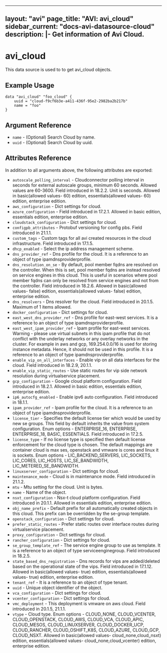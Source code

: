 <!--
    Copyright 2021 VMware, Inc.
    SPDX-License-Identifier: Mozilla Public License 2.0
-->
---
layout: "avi"
page_title: "AVI: avi_cloud"
sidebar_current: "docs-avi-datasource-cloud"
description: |-
  Get information of Avi Cloud.
---

# avi_cloud

This data source is used to to get avi_cloud objects.

## Example Usage

```hcl
data "avi_cloud" "foo_cloud" {
    uuid = "cloud-f9cf6b3e-a411-436f-95e2-2982ba2b217b"
    name = "foo"
}
```

## Argument Reference

* `name` - (Optional) Search Cloud by name.
* `uuid` - (Optional) Search Cloud by uuid.

## Attributes Reference

In addition to all arguments above, the following attributes are exported:

* `autoscale_polling_interval` - Cloudconnector polling interval in seconds for external autoscale groups, minimum 60 seconds. Allowed values are 60-3600. Field introduced in 18.2.2. Unit is seconds. Allowed in basic(allowed values- 60) edition, essentials(allowed values- 60) edition, enterprise edition.
* `aws_configuration` - Dict settings for cloud.
* `azure_configuration` - Field introduced in 17.2.1. Allowed in basic edition, essentials edition, enterprise edition.
* `cloudstack_configuration` - Dict settings for cloud.
* `configpb_attributes` - Protobuf versioning for config pbs. Field introduced in 21.1.1.
* `custom_tags` - Custom tags for all avi created resources in the cloud infrastructure. Field introduced in 17.1.5.
* `dhcp_enabled` - Select the ip address management scheme.
* `dns_provider_ref` - Dns profile for the cloud. It is a reference to an object of type ipamdnsproviderprofile.
* `dns_resolution_on_se` - By default, pool member fqdns are resolved on the controller. When this is set, pool member fqdns are instead resolved on service engines in this cloud. This is useful in scenarios where pool member fqdns can only be resolved from service engines and not from the controller. Field introduced in 18.2.6. Allowed in basic(allowed values- false) edition, essentials(allowed values- false) edition, enterprise edition.
* `dns_resolvers` - Dns resolver for the cloud. Field introduced in 20.1.5. Maximum of 1 items allowed.
* `docker_configuration` - Dict settings for cloud.
* `east_west_dns_provider_ref` - Dns profile for east-west services. It is a reference to an object of type ipamdnsproviderprofile.
* `east_west_ipam_provider_ref` - Ipam profile for east-west services. Warning - please use virtual subnets in this ipam profile that do not conflict with the underlay networks or any overlay networks in the cluster. For example in aws and gcp, 169.254.0.0/16 is used for storing instance metadata. Hence, it should not be used in this profile. It is a reference to an object of type ipamdnsproviderprofile.
* `enable_vip_on_all_interfaces` - Enable vip on all data interfaces for the cloud. Field introduced in 18.2.9, 20.1.1.
* `enable_vip_static_routes` - Use static routes for vip side network resolution during virtualservice placement.
* `gcp_configuration` - Google cloud platform configuration. Field introduced in 18.2.1. Allowed in basic edition, essentials edition, enterprise edition.
* `ip6_autocfg_enabled` - Enable ipv6 auto configuration. Field introduced in 18.1.1.
* `ipam_provider_ref` - Ipam profile for the cloud. It is a reference to an object of type ipamdnsproviderprofile.
* `license_tier` - Specifies the default license tier which would be used by new se groups. This field by default inherits the value from system configuration. Enum options - ENTERPRISE_16, ENTERPRISE, ENTERPRISE_18, BASIC, ESSENTIALS. Field introduced in 17.2.5.
* `license_type` - If no license type is specified then default license enforcement for the cloud type is chosen. The default mappings are container cloud is max ses, openstack and vmware is cores and linux it is sockets. Enum options - LIC_BACKEND_SERVERS, LIC_SOCKETS, LIC_CORES, LIC_HOSTS, LIC_SE_BANDWIDTH, LIC_METERED_SE_BANDWIDTH.
* `linuxserver_configuration` - Dict settings for cloud.
* `maintenance_mode` - Cloud is in maintenance mode. Field introduced in 21.1.2.
* `mtu` - Mtu setting for the cloud. Unit is bytes.
* `name` - Name of the object.
* `nsxt_configuration` - Nsx-t cloud platform configuration. Field introduced in 20.1.1. Allowed in essentials edition, enterprise edition.
* `obj_name_prefix` - Default prefix for all automatically created objects in this cloud. This prefix can be overridden by the se-group template.
* `openstack_configuration` - Dict settings for cloud.
* `prefer_static_routes` - Prefer static routes over interface routes during virtualservice placement.
* `proxy_configuration` - Dict settings for cloud.
* `rancher_configuration` - Dict settings for cloud.
* `se_group_template_ref` - The service engine group to use as template. It is a reference to an object of type serviceenginegroup. Field introduced in 18.2.5.
* `state_based_dns_registration` - Dns records for vips are added/deleted based on the operational state of the vips. Field introduced in 17.1.12. Allowed in basic(allowed values- true) edition, essentials(allowed values- true) edition, enterprise edition.
* `tenant_ref` - It is a reference to an object of type tenant.
* `uuid` - Unique object identifier of the object.
* `vca_configuration` - Dict settings for cloud.
* `vcenter_configuration` - Dict settings for cloud.
* `vmc_deployment` - This deployment is vmware on aws cloud. Field introduced in 20.1.5, 21.1.1.
* `vtype` - Cloud type. Enum options - CLOUD_NONE, CLOUD_VCENTER, CLOUD_OPENSTACK, CLOUD_AWS, CLOUD_VCA, CLOUD_APIC, CLOUD_MESOS, CLOUD_LINUXSERVER, CLOUD_DOCKER_UCP, CLOUD_RANCHER, CLOUD_OSHIFT_K8S, CLOUD_AZURE, CLOUD_GCP, CLOUD_NSXT. Allowed in basic(allowed values- cloud_none,cloud_nsxt) edition, essentials(allowed values- cloud_none,cloud_vcenter) edition, enterprise edition.

